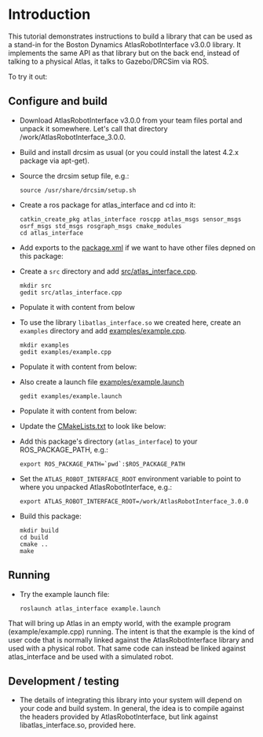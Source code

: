 # Introduction

This tutorial demonstrates instructions to build a library that can be used as a stand-in for the
Boston Dynamics AtlasRobotInterface v3.0.0 library.  It implements the same API as that library but on
the back end, instead of talking to a physical Atlas, it talks to 
Gazebo/DRCSim via ROS.

To try it out:

## Configure and build

* Download AtlasRobotInterface v3.0.0 from your team files portal and unpack it somewhere.  Let's call that directory /work/AtlasRobotInterface_3.0.0.

* Build and install drcsim as usual (or you could install the latest 4.2.x package via apt-get).

* Source the drcsim setup file, e.g.:

    ~~~
    source /usr/share/drcsim/setup.sh
    ~~~

* Create a ros package for atlas_interface and cd into it:

    ~~~
    catkin_create_pkg atlas_interface roscpp atlas_msgs sensor_msgs osrf_msgs std_msgs rosgraph_msgs cmake_modules
    cd atlas_interface
    ~~~

* Add exports to the [package.xml](https://github.com/osrf/gazebo_tutorials/raw/default/drcsim_atlas_robot_interface/files/atlas_interface/package.xml) if we want to have other files depned on this package:
    <include src='https://github.com/osrf/gazebo_tutorials/raw/default/drcsim_atlas_robot_interface/files/atlas_interface/package.xml' />

* Create a `src` directory and add [src/atlas_interface.cpp](https://github.com/osrf/gazebo_tutorials/raw/default/drcsim_atlas_robot_interface/files/atlas_interface/src/atlas_interface.cpp).

    ~~~
    mkdir src
    gedit src/atlas_interface.cpp
    ~~~

* Populate it with content from below
    <include src='https://github.com/osrf/gazebo_tutorials/raw/default/drcsim_atlas_robot_interface/files/atlas_interface/src/atlas_interface.cpp' />

* To use the library `libatlas_interface.so` we created here, create an `examples` directory and add [examples/example.cpp](https://github.com/osrf/gazebo_tutorials/raw/default/drcsim_atlas_robot_interface/files/atlas_interface/examples/example.cpp).

    ~~~
    mkdir examples
    gedit examples/example.cpp
    ~~~

* Populate it with content from below:
    <include src='https://github.com/osrf/gazebo_tutorials/raw/default/drcsim_atlas_robot_interface/files/atlas_interface/examples/example.cpp' />

* Also create a launch file [examples/example.launch](https://github.com/osrf/gazebo_tutorials/raw/default/drcsim_atlas_robot_interface/files/atlas_interface/examples/example.launch)

    ~~~
    gedit examples/example.launch
    ~~~

* Populate it with content from below:
    <include src='https://github.com/osrf/gazebo_tutorials/raw/default/drcsim_atlas_robot_interface/files/atlas_interface/examples/example.launch' />

* Update the [CMakeLists.txt](https://github.com/osrf/gazebo_tutorials/raw/default/drcsim_atlas_robot_interface/files/atlas_interface/CMakeLists.txt) to look like below:
    <include src='https://github.com/osrf/gazebo_tutorials/raw/default/drcsim_atlas_robot_interface/files/atlas_interface/CMakeLists.txt' />

* Add this package's directory (`atlas_interface`) to your ROS_PACKAGE_PATH, e.g.:

    ~~~
    export ROS_PACKAGE_PATH=`pwd`:$ROS_PACKAGE_PATH
    ~~~

* Set the `ATLAS_ROBOT_INTERFACE_ROOT` environment variable to point to where
you unpacked AtlasRobotInterface, e.g.:

    ~~~
    export ATLAS_ROBOT_INTERFACE_ROOT=/work/AtlasRobotInterface_3.0.0
    ~~~

* Build this package:

    ~~~
    mkdir build
    cd build
    cmake ..
    make
    ~~~

## Running

* Try the example launch file:

    ~~~
    roslaunch atlas_interface example.launch
    ~~~

That will bring up Atlas in an empty world, with the example program
(example/example.cpp) running.  The intent is that the example is the kind of
user code that is normally linked against the AtlasRobotInterface library and
used with a physical robot.  That same code can instead be linked against 
atlas_interface and be used with a simulated robot.

## Development / testing

* The details of integrating this library into your system will depend on your
code and build system.  In general, the idea is to compile against the headers
provided by AtlasRobotInterface, but link against libatlas_interface.so,
provided here.
